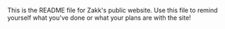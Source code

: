This is the README file for Zakk's public website. Use this file to remind yourself what you've done or what your plans are with the site!
